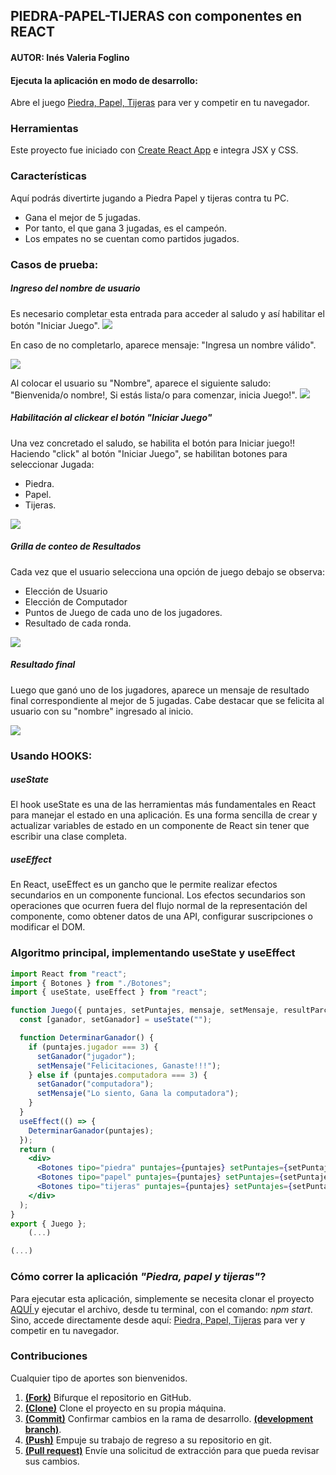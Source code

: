 

## PIEDRA-PAPEL-TIJERAS con componentes en REACT

#### AUTOR: Inés Valeria Foglino

#### Ejecuta la aplicación en modo de desarrollo:
Abre el juego [Piedra, Papel, Tijeras](https://vale-78.github.io/React-PiedPapelTijeras/) para ver y competir en tu navegador.
### Herramientas

Este proyecto fue iniciado con [Create React App](https://github.com/facebook/create-react-app) e integra JSX y CSS. 

### Características

Aquí podrás divertirte jugando a Piedra Papel y tijeras contra tu PC.

* Gana el mejor de 5 jugadas.
* Por tanto, el que gana 3 jugadas, es el campeón.
* Los empates no se cuentan como partidos jugados.


### Casos de prueba:

##### Ingreso del nombre de usuario
Es necesario completar esta entrada para acceder al saludo y así habilitar el botón "Iniciar Juego".
![](./assest/ImpresionPantalla2.png)

En caso de no completarlo, aparece mensaje: "Ingresa un nombre válido".
   
![](./assest/ImpresionPantalla1.png)

Al colocar el usuario su "Nombre", aparece el siguiente saludo: "Bienvenida/o  nombre!,  Si estás lista/o para comenzar, inicia Juego!".
![](./assest/ImpresionPantalla3.png)

##### Habilitación al clickear el botón "Iniciar Juego"
Una vez concretado el saludo, se habilita el botón para Iniciar juego!!
Haciendo "click" al botón "Iniciar Juego", se habilitan botones para seleccionar Jugada:
* Piedra.
* Papel.
* Tijeras.


![](./assest/ImpresionPantalla4.png)

##### Grilla de conteo de Resultados
Cada vez que el usuario selecciona una opción de juego debajo se observa: 
* Elección de Usuario
* Elección de Computador
* Puntos de Juego de cada uno de los jugadores.
* Resultado de cada ronda.

![](./assest/ImpresionPantalla5.png)

##### Resultado final
Luego que ganó uno de los jugadores, aparece un mensaje de resultado final correspondiente al mejor de 5 jugadas.
Cabe destacar que se felicita al usuario con su "nombre" ingresado al inicio.

![](./assest/ImpresionPantalla6.png)

###  Usando HOOKS:
##### useState
El hook useState es una de las herramientas más fundamentales en React para manejar el estado en una aplicación. Es una forma sencilla de crear y actualizar variables de estado en un componente de React sin tener que escribir una clase completa.

##### useEffect
En React, useEffect es un gancho que le permite realizar efectos secundarios en un componente funcional. Los efectos secundarios son operaciones que ocurren fuera del flujo normal de la representación del componente, como obtener datos de una API, configurar suscripciones o modificar el DOM.
### Algoritmo principal, implementando useState y useEffect
```jsx
import React from "react";
import { Botones } from "./Botones";
import { useState, useEffect } from "react";

function Juego({ puntajes, setPuntajes, mensaje, setMensaje, resultParcial, setResultParcial}) {
  const [ganador, setGanador] = useState("");

  function DeterminarGanador() {
    if (puntajes.jugador === 3) {
      setGanador("jugador");
      setMensaje("Felicitaciones, Ganaste!!!");
    } else if (puntajes.computadora === 3) {
      setGanador("computadora");
      setMensaje("Lo siento, Gana la computadora");
    }
  }
  useEffect(() => {
    DeterminarGanador(puntajes);
  });
  return (
    <div>
      <Botones tipo="piedra" puntajes={puntajes} setPuntajes={setPuntajes} ganador={ganador} resultParcial={resultParcial} setResultParcial={setResultParcial}/>
      <Botones tipo="papel" puntajes={puntajes} setPuntajes={setPuntajes} resultParcial={resultParcial} setResultParcial={setResultParcial}/>
      <Botones tipo="tijeras" puntajes={puntajes} setPuntajes={setPuntajes} resultParcial={resultParcial} setResultParcial={setResultParcial} />
    </div>
  );
}
export { Juego };
    (...)

(...)

```

### Cómo correr la aplicación _"Piedra, papel y tijeras"_?

Para ejecutar esta aplicación, simplemente se necesita clonar el proyecto [AQUÍ ](https://github.com/Vale-78/React-PiedPapelTijeras) y ejecutar el archivo, desde tu terminal, con el comando: _npm start_.
Sino, accede directamente desde aquí: [Piedra, Papel, Tijeras](https://vale-78.github.io/React-PiedPapelTijeras/) para ver y competir en tu navegador.


### Contribuciones

Cualquier tipo de aportes son bienvenidos.

1. <a href='https://help.github.com/articles/fork-a-repo/'>**(Fork)**</a> Bifurque el repositorio en GitHub.
2. <a href='https://help.github.com/articles/cloning-a-repository/'>**(Clone)**</a> Clone el proyecto en su propia máquina.
3. <a href='https://git-scm.com/book/en/v2/Git-Basics-Recording-Changes-to-the-Repository'>**(Commit)**</a> Confirmar cambios en la rama de desarrollo. <a href='https://git-scm.com/book/en/v2/Git-Branching-Branches-in-a-Nutshell'>**(development branch)**</a>.
4. <a href='https://help.github.com/articles/pushing-to-a-remote/'>**(Push)**</a> Empuje su trabajo de regreso a su repositorio en git.
5. <a href='https://help.github.com/articles/about-pull-requests/'>**(Pull request)**</a> Envíe una solicitud de extracción para que pueda revisar sus cambios. 
